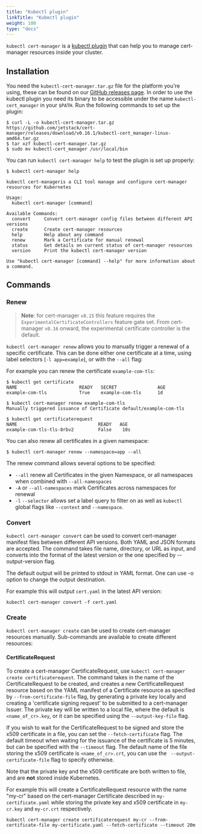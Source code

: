 ```yaml
---
title: "Kubectl plugin"
linkTitle: "Kubectl plugin"
weight: 100
type: "docs"
---
```


`kubectl cert-manager` is a [kubectl plugin](https://kubernetes.io/docs/tasks/extend-kubectl/kubectl-plugins/) that can help you to manage cert-manager resources inside your cluster.

## Installation
You need the `kubectl-cert-manager.tar.gz` file for the platform you're using, these can be found on our [GitHub releases page](https://github.com/jetstack/cert-manager/releases).
In order to use the kubectl plugin you need its binary to be accessible under the name `kubectl-cert_manager` in your `$PATH`.
Run the following commands to set up the plugin:
```console
$ curl -L -o kubectl-cert-manager.tar.gz https://github.com/jetstack/cert-manager/releases/download/v0.16.1/kubectl-cert_manager-linux-amd64.tar.gz
$ tar xzf kubectl-cert-manager.tar.gz
$ sudo mv kubectl-cert_manager /usr/local/bin
```

You can run `kubectl cert-manager help` to test the plugin is set up properly:
```console
$ kubectl cert-manager help

kubectl cert-manageris a CLI tool manage and configure cert-manager resources for Kubernetes

Usage:
  kubectl cert-manager [command]

Available Commands:
  convert     Convert cert-manager config files between different API versions
  create      Create cert-manager resources
  help        Help about any command
  renew       Mark a Certificate for manual renewal
  status      Get details on current status of cert-manager resources
  version     Print the kubectl cert-manager version

Use "kubectl cert-manager [command] --help" for more information about a command.
```

## Commands

### Renew
> **Note**: for cert-manager `v0.15` this feature requires the `ExperimentalCertificateControllers` feature gate set.
> From cert-manager `v0.16` onward, the experimental certificate controller is the default.

`kubectl cert-manager renew` allows you to manually trigger a renewal of a specific certificate. 
This can be done either one certificate at a time, using label selectors (`-l app=example`), or with the `--all` flag:

For example you can renew the certificate `example-com-tls`:
```console
$ kubectl get certificate
NAME                       READY   SECRET               AGE
example-com-tls            True    example-com-tls      1d

$ kubectl cert-manager renew example-com-tls
Manually triggered issuance of Certificate default/example-com-tls

$ kubectl get certificaterequest
NAME                              READY   AGE
example-com-tls-tls-8rbv2         False    10s
```

You can also renew all certificates in a given namespace:
```console
$ kubectl cert-manager renew --namespace=app --all
```

The renew command allows several options to be specified:
* `--all` renew all Certificates in the given Namespace, or all namespaces when combined with `--all-namespaces`
* `-A` or  `--all-namespaces` mark Certificates across namespaces for renewal
* `-l` `--selector` allows set a label query to filter on
as well as `kubectl` global flags like `--context` and `--namespace`.

### Convert
`kubectl cert-manager convert` can be used to convert cert-manager manifest files between different API versions. Both YAML and JSON formats are accepted.
The command takes file name, directory, or URL as input, and converts into the
format of the latest version or the one specified by --output-version flag. 

The default output will be printed to stdout in YAML format. One can use -o option to change the output destination.

For example this will output `cert.yaml` in the latest API version:
```console
kubectl cert-manager convert -f cert.yaml
```

### Create
`kubectl cert-manager create` can be used to create cert-manager resources manually. Sub-commands are available
to create different resources:
#### CertificateRequest
To create a cert-manager CertificateRequest, use `kubectl cert-manager create certificaterequest`. The command takes in the name of the CertificateRequest to be created, 
and creates a new CertificateRequest resource based on the YAML manifest of a Certificate resource as specified by `--from-certificate-file` flag, by generating a private key locally and creating a 'certificate signing request' 
to be submitted to a cert-manager Issuer. The private key will be written to a local file, where the default is `<name_of_cr>.key`, or it can be specified using the `--output-key-file` flag.

If you wish to wait for the CertificateRequest to be signed and store the x509 certificate in a file, you can set
the `--fetch-certificate` flag. The default timeout when waiting for the issuance of the certificate is 5 minutes,
but can be specified with the `--timeout` flag. The default name of the file storing the x509 certificate
is `<name_of_cr>.crt`, you can use the ` --output-certificate-file` flag to specify otherwise.

Note that the private key and the x509 certificate are both written to file, and are **not** stored inside Kubernetes.

For example this will create a CertificateRequest resource with the name "my-cr" based on the cert-manager Certificate described in `my-certificate.yaml` while storing the
private key and x509 certificate in `my-cr.key` and `my-cr.crt` respectively.
```console
kubectl cert-manager create certificaterequest my-cr --from-certificate-file my-certificate.yaml --fetch-certificate --timeout 20m
```
